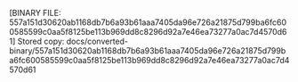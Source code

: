 [BINARY FILE: 557a151d30620ab1168db7b6a93b61aaa7405da96e726a21875d799ba6fc600585599c0aa5f8125be113b969dd8c8296d92a7e46ea73277a0ac7d4570d61]
Stored copy: docs/converted-binary/557a151d30620ab1168db7b6a93b61aaa7405da96e726a21875d799ba6fc600585599c0aa5f8125be113b969dd8c8296d92a7e46ea73277a0ac7d4570d61
